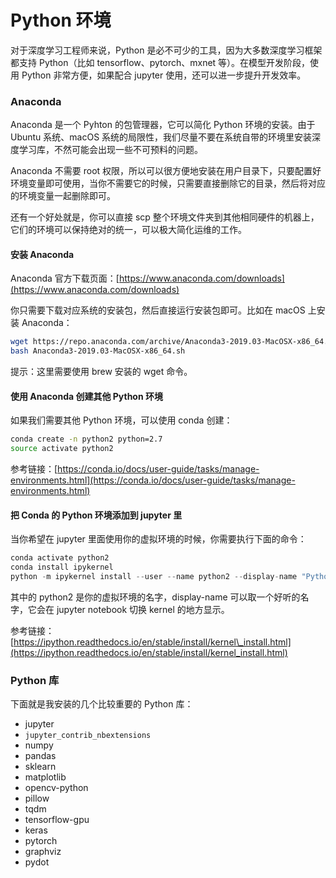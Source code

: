 # Python 环境



对于深度学习工程师来说，Python 是必不可少的工具，因为大多数深度学习框架都支持 Python（比如 tensorflow、pytorch、mxnet 等）。在模型开发阶段，使用 Python 非常方便，如果配合 jupyter 使用，还可以进一步提升开发效率。

### Anaconda

Anaconda 是一个 Pyhton 的包管理器，它可以简化 Python 环境的安装。由于 Ubuntu 系统、macOS 系统的局限性，我们尽量不要在系统自带的环境里安装深度学习库，不然可能会出现一些不可预料的问题。

Anaconda 不需要 root 权限，所以可以很方便地安装在用户目录下，只要配置好环境变量即可使用，当你不需要它的时候，只需要直接删除它的目录，然后将对应的环境变量一起删除即可。

还有一个好处就是，你可以直接 scp 整个环境文件夹到其他相同硬件的机器上，它们的环境可以保持绝对的统一，可以极大简化运维的工作。

#### 安装 Anaconda

Anaconda 官方下载页面：[https://www.anaconda.com/downloads](https://www.anaconda.com/downloads)

你只需要下载对应系统的安装包，然后直接运行安装包即可。比如在 macOS 上安装 Anaconda：

```bash
wget https://repo.anaconda.com/archive/Anaconda3-2019.03-MacOSX-x86_64.sh
bash Anaconda3-2019.03-MacOSX-x86_64.sh
```

提示：这里需要使用 brew 安装的 wget 命令。

#### 使用 Anaconda 创建其他 Python 环境

如果我们需要其他 Python 环境，可以使用 conda 创建：

```bash
conda create -n python2 python=2.7
source activate python2
```

参考链接：[https://conda.io/docs/user-guide/tasks/manage-environments.html](https://conda.io/docs/user-guide/tasks/manage-environments.html)

#### 把 Conda 的 Python 环境添加到 jupyter 里

当你希望在 jupyter 里面使用你的虚拟环境的时候，你需要执行下面的命令：

```python
conda activate python2
conda install ipykernel
python -m ipykernel install --user --name python2 --display-name "Python 2"
```

其中的 python2 是你的虚拟环境的名字，display-name 可以取一个好听的名字，它会在 jupyter notebook 切换 kernel 的地方显示。

参考链接：[https://ipython.readthedocs.io/en/stable/install/kernel\_install.html](https://ipython.readthedocs.io/en/stable/install/kernel_install.html)

### Python 库

下面就是我安装的几个比较重要的 Python 库：

* jupyter
* `jupyter_contrib_nbextensions`
* numpy
* pandas
* sklearn
* matplotlib
* opencv-python
* pillow
* tqdm
* tensorflow-gpu
* keras
* pytorch
* graphviz
* pydot

